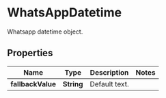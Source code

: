 

# WhatsAppDatetime

Whatsapp datetime object.

## Properties

| Name | Type | Description | Notes |
|------------ | ------------- | ------------- | -------------|
|**fallbackValue** | **String** | Default text. |  |



